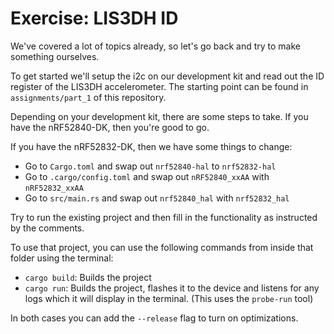 <div class="read">

# Exercise: LIS3DH ID

We've covered a lot of topics already, so let's go back and try to make something ourselves.

To get started we'll setup the i2c on our development kit and read out the ID register of the LIS3DH accelerometer.
The starting point can be found in `assignments/part_1` of this repository.

Depending on your development kit, there are some steps to take.
If you have the nRF52840-DK, then you're good to go.

If you have the nRF52832-DK, then we have some things to change:
- Go to `Cargo.toml` and swap out `nrf52840-hal` to `nrf52832-hal`
- Go to `.cargo/config.toml` and swap out `nRF52840_xxAA` with `nRF52832_xxAA`
- Go to `src/main.rs` and swap out `nrf52840_hal` with `nrf52832_hal`

Try to run the existing project and then fill in the functionality as instructed by the comments.

To use that project, you can use the following commands from inside that folder using the terminal:
- `cargo build`: Builds the project
- `cargo run`: Builds the project, flashes it to the device and listens for any logs which it will display in the terminal. (This uses the `probe-run` tool)

In both cases you can add the `--release` flag to turn on optimizations.

</div>
